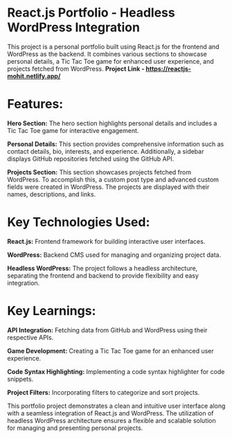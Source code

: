 # React.js Portfolio - Headless WordPress Integration

This project is a personal portfolio built using React.js for the frontend and WordPress as the backend. It combines various sections to showcase personal details, a Tic Tac Toe game for enhanced user experience, and projects fetched from WordPress.
**Project Link  - https://reactjs-mohit.netlify.app/**

# Features:
**Hero Section:** The hero section highlights personal details and includes a Tic Tac Toe game for interactive engagement.

**Personal Details:** This section provides comprehensive information such as contact details, bio, interests, and experience. Additionally, a sidebar displays GitHub repositories fetched using the GitHub API.

**Projects Section:** This section showcases projects fetched from WordPress. To accomplish this, a custom post type and advanced custom fields were created in WordPress. The projects are displayed with their names, descriptions, and links.

# Key Technologies Used:

**React.js:** Frontend framework for building interactive user interfaces.

**WordPress:** Backend CMS used for managing and organizing project data.

**Headless WordPress:** The project follows a headless architecture, separating the frontend and backend to provide flexibility and easy integration.

# Key Learnings:

**API Integration:** Fetching data from GitHub and WordPress using their respective APIs.

**Game Development:** Creating a Tic Tac Toe game for an enhanced user experience.

**Code Syntax Highlighting:** Implementing a code syntax highlighter for code snippets.

**Project Filters:** Incorporating filters to categorize and sort projects.


This portfolio project demonstrates a clean and intuitive user interface along with a seamless integration of React.js and WordPress. The utilization of headless WordPress architecture ensures a flexible and scalable solution for managing and presenting personal projects.
